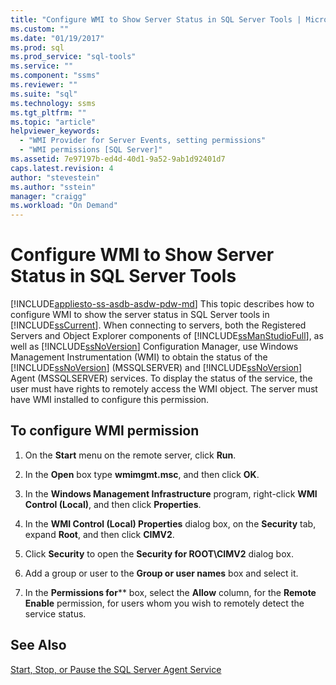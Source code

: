 ```yaml
---
title: "Configure WMI to Show Server Status in SQL Server Tools | Microsoft Docs"
ms.custom: ""
ms.date: "01/19/2017"
ms.prod: sql
ms.prod_service: "sql-tools"
ms.service: ""
ms.component: "ssms"
ms.reviewer: ""
ms.suite: "sql"
ms.technology: ssms
ms.tgt_pltfrm: ""
ms.topic: "article"
helpviewer_keywords: 
  - "WMI Provider for Server Events, setting permissions"
  - "WMI permissions [SQL Server]"
ms.assetid: 7e97197b-ed4d-40d1-9a52-9ab1d92401d7
caps.latest.revision: 4
author: "stevestein"
ms.author: "sstein"
manager: "craigg"
ms.workload: "On Demand"
---
```

# Configure WMI to Show Server Status in SQL Server Tools
[!INCLUDE[appliesto-ss-asdb-asdw-pdw-md](../includes/appliesto-ss-asdb-asdw-pdw-md.md)]
This topic describes how to configure WMI to show the server status in SQL Server tools in [!INCLUDE[ssCurrent](../includes/sscurrent_md.md)]. When connecting to servers, both the Registered Servers and Object Explorer components of [!INCLUDE[ssManStudioFull](../includes/ssmanstudiofull_md.md)], as well as [!INCLUDE[ssNoVersion](../includes/ssnoversion_md.md)] Configuration Manager, use Windows Management Instrumentation (WMI) to obtain the status of the [!INCLUDE[ssNoVersion](../includes/ssnoversion_md.md)] (MSSQLSERVER) and [!INCLUDE[ssNoVersion](../includes/ssnoversion_md.md)] Agent (MSSQLSERVER) services. To display the status of the service, the user must have rights to remotely access the WMI object. The server must have WMI installed to configure this permission.  
  
## <a name="SSMSProcedure"></a>To configure WMI permission  
  
1.  On the **Start** menu on the remote server, click **Run**.  
  
2.  In the **Open** box type **wmimgmt.msc**, and then click **OK**.  
  
3.  In the **Windows Management Infrastructure** program, right-click **WMI Control (Local)**, and then click **Properties**.  
  
4.  In the **WMI Control (Local) Properties** dialog box, on the **Security** tab, expand **Root**, and then click **CIMV2**.  
  
5.  Click **Security** to open the **Security for ROOT\CIMV2** dialog box.  
  
6.  Add a group or user to the **Group or user names** box and select it.  
  
7.  In the **Permissions for***<group or user>* box, select the **Allow** column, for the **Remote Enable** permission, for users whom you wish to remotely detect the service status.  
  
## See Also  
[Start, Stop, or Pause the SQL Server Agent Service](../ssms/agent/start-stop-or-pause-the-sql-server-agent-service.md)  
  

